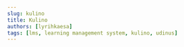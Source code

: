 ```yaml
---
slug: kulino
title: Kulino
authors: [lyrihkaesa]
tags: [lms, learning management system, kulino, udinus]
---
```

